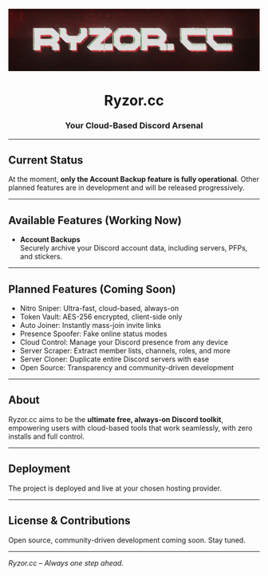 <p align="center">
  <img src="github/banner.gif" alt="Ryzor.cc Banner" width="550" />
</p>

<h1 align="center">Ryzor.cc</h1>
<h3 align="center">Your Cloud-Based Discord Arsenal</h3>

---

## Current Status

At the moment, **only the Account Backup feature is fully operational**. Other planned features are in development and will be released progressively.

---

## Available Features (Working Now)

- **Account Backups**  
  Securely archive your Discord account data, including servers, PFPs, and stickers.

---

## Planned Features (Coming Soon)

- Nitro Sniper: Ultra-fast, cloud-based, always-on  
- Token Vault: AES-256 encrypted, client-side only  
- Auto Joiner: Instantly mass-join invite links  
- Presence Spoofer: Fake online status modes  
- Cloud Control: Manage your Discord presence from any device  
- Server Scraper: Extract member lists, channels, roles, and more  
- Server Cloner: Duplicate entire Discord servers with ease  
- Open Source: Transparency and community-driven development

---

## About

Ryzor.cc aims to be the **ultimate free, always-on Discord toolkit**, empowering users with cloud-based tools that work seamlessly, with zero installs and full control.

---

## Deployment

The project is deployed and live at your chosen hosting provider.

---

## License & Contributions

Open source, community-driven development coming soon. Stay tuned.

---

*Ryzor.cc – Always one step ahead.*
